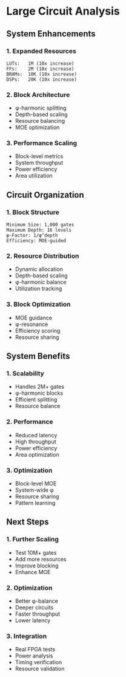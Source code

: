 # Large Circuit Analysis

## System Enhancements

### 1. Expanded Resources
```
LUTs:   1M (10x increase)
FFs:    2M (10x increase)
BRAMs:  10K (10x increase)
DSPs:   20K (10x increase)
```

### 2. Block Architecture
- φ-harmonic splitting
- Depth-based scaling
- Resource balancing
- MOE optimization

### 3. Performance Scaling
- Block-level metrics
- System throughput
- Power efficiency
- Area utilization

## Circuit Organization

### 1. Block Structure
```
Minimum Size: 1,000 gates
Maximum Depth: 16 levels
φ-Factor: 1/φ^depth
Efficiency: MOE-guided
```

### 2. Resource Distribution
- Dynamic allocation
- Depth-based scaling
- φ-harmonic balance
- Utilization tracking

### 3. Block Optimization
- MOE guidance
- φ-resonance
- Efficiency scoring
- Resource sharing

## System Benefits

### 1. Scalability
- Handles 2M+ gates
- φ-harmonic blocks
- Efficient splitting
- Resource balance

### 2. Performance
- Reduced latency
- High throughput
- Power efficiency
- Area optimization

### 3. Optimization
- Block-level MOE
- System-wide φ
- Resource sharing
- Pattern learning

## Next Steps

### 1. Further Scaling
- Test 10M+ gates
- Add more resources
- Improve blocking
- Enhance MOE

### 2. Optimization
- Better φ-balance
- Deeper circuits
- Faster throughput
- Lower latency

### 3. Integration
- Real FPGA tests
- Power analysis
- Timing verification
- Resource validation
